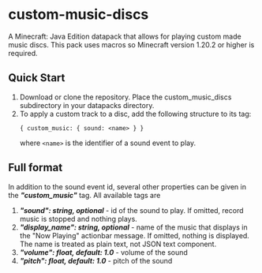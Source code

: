# custom-music-discs

A Minecraft: Java Edition datapack that allows for playing custom made music discs. This pack uses macros so Minecraft version 1.20.2 or higher is required.

## Quick Start

1. Download or clone the repository. Place the custom_music_discs subdirectory in your datapacks directory.
2. To apply a custom track to a disc, add the following structure to its tag:
	```
	{ custom_music: { sound: <name> } }
	```
	where `<name>` is the identifier of a sound event to play.

## Full format
In addition to the sound event id, several other properties can be given in the ***"custom_music"*** tag. All available tags are
1. ***"sound": string, optional*** - id of the sound to play. If omitted, record music is stopped and nothing plays.
2. ***"display_name": string, optional*** - name of the music that displays in the "Now Playing" actionbar message. If omitted, nothing is displayed. The name is treated as plain text, not JSON text component.
3. ***"volume": float, default: 1.0*** - volume of the sound
4. ***"pitch": float, default: 1.0*** - pitch of the sound
